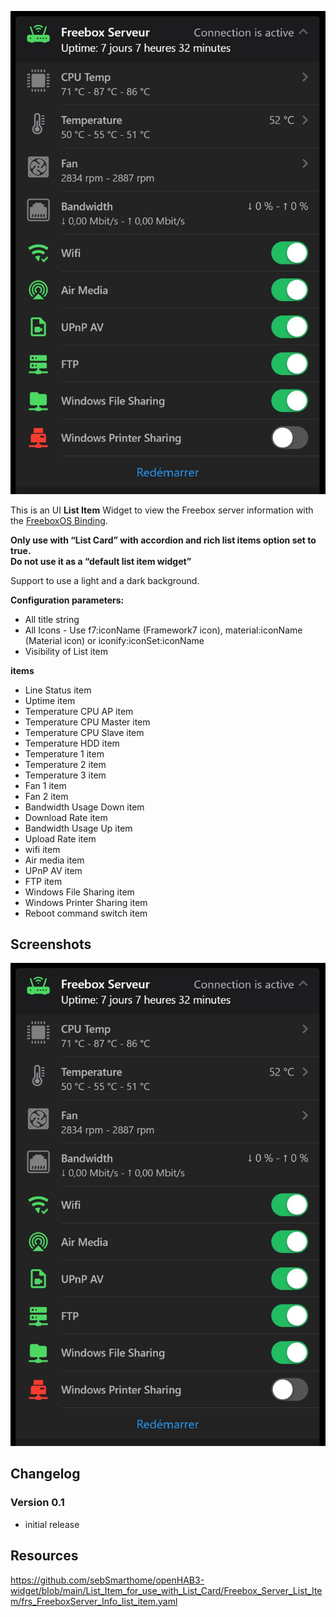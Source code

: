 ![Screen1](https://github.com/sebSmarthome/openHAB3-widget/raw/main/List_Item_for_use_with_List_Card/Freebox_Server_List_Item/screenshots/FreeboxServerListItemScreenShot.jpg)

This is an UI **List Item** Widget to view the Freebox server information with the [FreeboxOS Binding](https://www.openhab.org/addons/bindings/freeboxos/).

**Only use with “List Card” with accordion and rich list items option set to true.<br>Do not use it as a “default list item widget”**

Support to use a light and a dark background.

**Configuration parameters:**

* All title string
* All Icons - Use f7:iconName (Framework7 icon), material:iconName (Material icon) or iconify:iconSet:iconName
* Visibility of List item

**items**

* Line Status item
* Uptime item
* Temperature CPU AP item
* Temperature CPU Master item
* Temperature CPU Slave item
* Temperature HDD item
* Temperature 1 item
* Temperature 2 item
* Temperature 3 item
* Fan 1 item
* Fan 2 item
* Bandwidth Usage Down item
* Download Rate item
* Bandwidth Usage Up item
* Upload Rate item
* wifi item
* Air media item
* UPnP AV item
* FTP item
* Windows File Sharing item
* Windows Printer Sharing item
* Reboot command switch item

## Screenshots

![Screen4](https://github.com/sebSmarthome/openHAB3-widget/raw/main/List_Item_for_use_with_List_Card/Freebox_Server_List_Item/screenshots/FreeboxServerListItemScreenShot.jpg)

## Changelog
  
### Version 0.1

* initial release

## Resources

<https://github.com/sebSmarthome/openHAB3-widget/blob/main/List_Item_for_use_with_List_Card/Freebox_Server_List_Item/frs_FreeboxServer_Info_list_item.yaml>